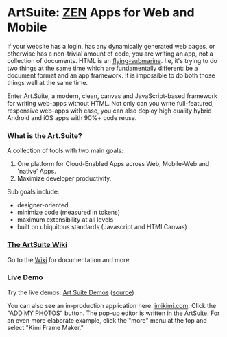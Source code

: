 # ArtSuite: [ZEN](http://www.essenceandartifact.com/2016/02/yagni-and-building-in-house-frameworks.html) Apps for Web and Mobile

If your website has a login, has any dynamically generated web pages, or otherwise has a non-trivial amount of code, you are writing an app, not a collection of documents. HTML is an [flying-submarine](https://en.wikipedia.org/wiki/Flying_submarine). I.e, it's trying to do two things at the same time which are fundamentally different: be a document format and an app framework. It is impossible to do both those things well at the same time.

Enter Art.Suite, a modern, clean, canvas and JavaScript-based framework for writing web-apps without HTML. Not only can you write full-featured, responsive web-apps with ease, you can also deploy high quality hybrid Android and iOS apps with 90%+ code reuse.

### What is the Art.Suite?

A collection of tools with two main goals:

1. One platform for Cloud-Enabled Apps across Web, Mobile-Web and 'native' Apps.
2. Maximize developer productivity.

Sub goals include:

* designer-oriented
* minimize code (measured in tokens)
* maximum extensibility at all levels
* built on ubiquitous standards (Javascript and HTMLCanvas)

### [The ArtSuite Wiki](https://github.com/imikimi/art-suite/wiki)

Go to the [Wiki](https://github.com/imikimi/art-suite/wiki) for documentation and more.

### Live Demo

Try the live demos: [Art Suite Demos](http://imikimi.github.io/art-suite-demos/) ([source](https://github.com/imikimi/art-suite-demos))

You can also see an in-production application here: [imikimi.com](http://imikimi.com/#panels[0][url]=%2Fbrowse%2Fhome&panels[0][context]=Welcome&panels[0][title]=Home&panels[0][width]=auto&panels[0][current]=false&panels[1][url]=%2Fbrowse%2Fkimi_view%3Fid%3DuAP1-1eY&panels[1][context]=Kimi%20Frame&panels[1][title]=Me%2Croses%20and%20t...&panels[1][width]=455&panels[1][current]=true). Click the "ADD MY PHOTOS" button. The pop-up editor is written in the ArtSuite. For an even more elaborate example, click the "more" menu at the top and select "Kimi Frame Maker."